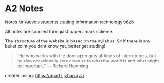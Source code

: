 # A2 Notes

Notes for Alevels students studing Information technology 9626

All notes are sourced form past papers mark scheme. 

The sturucture of the website is based on the syllabus. So if there is any bullet point you dont know yet, better get studing!



> “He who works with the door open gets all kinds of interruptions, but he also occasionally gets clues as to what the world is and what might be important.” — Richard Hamming

created using: https://quartz.jzhao.xyz/